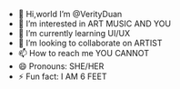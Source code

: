 - 👋 Hi,world I’m @VerityDuan
- 👀 I’m interested in ART MUSIC AND YOU
- 🌱 I’m currently learning UI/UX
- 💞️ I’m looking to collaborate on ARTIST
- 📫 How to reach me YOU CANNOT
- 😄 Pronouns: SHE/HER
- ⚡ Fun fact: I AM 6 FEET

<!---
VerityDuan/VerityDuan is a ✨ special ✨ repository because its `README.md` (this file) appears on your GitHub profile.
You can click the Preview link to take a look at your changes.
--->
